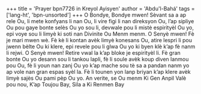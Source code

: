 +++
title = 'Prayer bpn7726 in Kreyol Ayisyen'
author = 'Abdu'l-Bahá'
tags = ['lang-ht', 'bpn-unsorted']
+++
O Bondye, Bondye mwen! Sèvant sa a ap rele Ou, li mete konfyans li nan Ou, li vire figi li nan direksyon Ou, l’ap sipliye Ou pou gaye bonte selès Ou yo sou li, devwale pou li mistè espirityèl Ou yo, epi voye sou li limyè ki soti nan Divinite Ou Menm menm.
O Senyè mwen! Fè je mari mwen wè. Fè kè li kontan avèk limyè konesans Ou, atire lespri li pou jwenn bèlte Ou ki klere, epi revele pou li glwa Ou yo ki byen klè k’ap fè nanm li rejwi. 
O Senyè mwen! Retire vwal la k’ap bloke je espirityèl li. Fè gran bonte Ou yo desann sou li tankou lapli, fè li soule avèk koup diven lanmou pou Ou, fè li youn nan zanj Ou yo k’ap mache sou tè sa a pandan nanm yo ap vole nan gran espas syèl la. Fè li tounen yon lanp briyan k’ap klere avèk limyè sajès Ou pami pèp Ou yo.
An verite, se Ou menm Ki Gen Anpil Valè pou nou, K’ap Toujou Bay, Sila a Ki Renmen Bay
